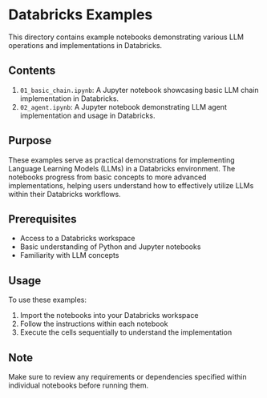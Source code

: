 # Databricks Examples

This directory contains example notebooks demonstrating various LLM operations and implementations in Databricks.

## Contents

1. `01_basic_chain.ipynb`: A Jupyter notebook showcasing basic LLM chain implementation in Databricks.
2. `02_agent.ipynb`: A Jupyter notebook demonstrating LLM agent implementation and usage in Databricks.

## Purpose

These examples serve as practical demonstrations for implementing Language Learning Models (LLMs) in a Databricks environment. The notebooks progress from basic concepts to more advanced implementations, helping users understand how to effectively utilize LLMs within their Databricks workflows.

## Prerequisites

- Access to a Databricks workspace
- Basic understanding of Python and Jupyter notebooks
- Familiarity with LLM concepts

## Usage

To use these examples:
1. Import the notebooks into your Databricks workspace
2. Follow the instructions within each notebook
3. Execute the cells sequentially to understand the implementation

## Note

Make sure to review any requirements or dependencies specified within individual notebooks before running them.
